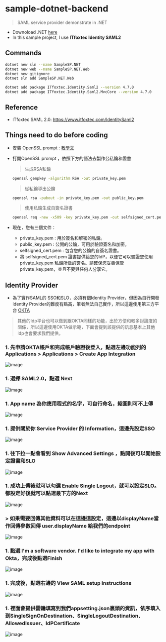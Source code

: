 # sample-dotnet-backend
> SAML service provider demonstrate in .NET

* Downoload .NET [here](https://dotnet.microsoft.com/download/dotnet/5.0)
* In this sample project, I use **ITfoxtec Identity SAML2**

## Commands
```bash
dotnet new sln --name SampleSP.NET
dotnet new web --name SampleSP.NET.Web
dotnet new gitignore
dotnet sln add SampleSP.NET.Web
```

``` bash
dotnet add package ITfoxtec.Identity.Saml2 --version 4.7.0
dotnet add package ITfoxtec.Identity.Saml2.MvcCore --version 4.7.0
```

## Reference
* ITfoxtec SAML 2.0: https://www.itfoxtec.com/IdentitySaml2

## Things need to do before coding 
* 安裝 OpenSSL prompt : [教學文](https://www.cjkuo.net/window_install_openssl/)
* 打開OpenSSL prompt ，依照下方的語法去製作公私鑰和證書
  
  > 生成RSA私鑰
  ```bash
  openssl genpkey -algorithm RSA -out private_key.pem
  ```  

  > 從私鑰導出公鑰
  ```bash
  openssl rsa -pubout -in private_key.pem -out public_key.pem
  ```  

  > 使用私鑰生成自簽名證書 
  ```bash
  openssl req -new -x509 -key private_key.pem -out selfsigned_cert.pem -days 365
  ```  
* 現在，您有三個文件：
   - private_key.pem : 用於簽名和解密的私鑰。
   - public_key.pem : 公開的公鑰，可用於驗證簽名和加密。
   - selfsigned_cert.pem : 包含您的公鑰的自簽名證書。
   - 將 selfsigned_cert.pem 證書提供給您的IdP，以便它可以驗證您使用 private_key.pem 私鑰所做的簽名。請確保您妥善保管 private_key.pem，並且不要與任何人分享它。
 
## Identity Provider
* 為了實作SAML的 SSO和SLO，必須有個Identity Provider，但因為自行開發Identity Provider的難度有點高，筆者無法自己實作，所以這邊使用第三方平台 [OKTA](https://developer.okta.com/signup/?_ga=2.164352123.559729886.1629730675-1313411396.1629730675)  
  
> 其他的Idp平台也可以做到跟OKTA同樣的功能，出於方便和較多討論度的關係，所以這邊使用OKTA做示範，下面會提到該提供的訊息基本上其他Idp也會要求我們提供。  

### 1. 先申請OKTA帳戶和完成帳戶驗證後登入，點選左邊功能列的 Applications > Applications > Create App Integration
  ![image](https://miro.medium.com/v2/resize:fit:1400/0*SsFHqDYhxpECfwCc)
   
### 1. 選擇 SAML2.0，點選 Next
  ![image](https://miro.medium.com/v2/resize:fit:1400/0*DVvx5O3nMBChrbOJ)  
   
### 1. App name 為你應用程式的名字，可自行命名，縮圖則可不上傳  
  ![image](https://miro.medium.com/v2/resize:fit:1400/0*x9jBOnVddmnKf6tl)
  
### 1. 提供關於你 Service Provider 的 Information，這邊先設定SSO  
  ![image](https://miro.medium.com/v2/resize:fit:1400/0*FRoCzbtdyBYrxumi)

### 1. 往下拉一點會看到 Show Advanced Settings ，點開後可以開始設定證書和SLO  
  ![image](https://miro.medium.com/v2/resize:fit:1400/0*St0lsgWbqmdYRv_d)  
   
### 1. 成功上傳後就可以勾選 Enable Single Logout，就可以設定SLO。都設定好後就可以點選最下方的Next  
  ![image](https://i.imgur.com/Nk7g4Ta.png)  
   
### > 如果需要回傳其他資料可以在這邊這設定，這邊以displayName當作回傳參數回傳 user.displayName 給我們的endpoint  
  ![image](https://i.imgur.com/Nk7g4Ta.png)  

### 1. 點選 I'm a software vendor. I'd like to integrate my app with Okta，完成後點選Finish  
  ![image](https://i.imgur.com/4EnacBi.png)  

### 1. 完成後，點選右邊的 View SAML setup instructions  
  ![image](https://i.imgur.com/tENLJ0w.png)  

### 1. 裡面會提供需鑰填寫到我們appsetting.json裏頭的資訊，依序填入到SingleSignOnDestination、SingleLogoutDestination、AllowedIssuer、IdPCertificate  
  ![image](https://i.imgur.com/fRXMLm5.png)
